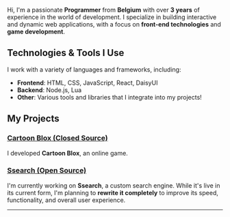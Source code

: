 Hi, I'm a passionate **Programmer** from **Belgium** with over **3 years** of experience in the world of development. I specialize in building interactive and dynamic web applications, with a focus on **front-end technologies** and **game development**. 

## Technologies & Tools I Use

I work with a variety of languages and frameworks, including:

- **Frontend**: HTML, CSS, JavaScript, React, DaisyUI
- **Backend**: Node.js, Lua
- **Other**: Various tools and libraries that I integrate into my projects!

## My Projects

### [Cartoon Blox (Closed Source)](https://cartoonblox.com/)
I developed **Cartoon Blox**, an online game.

### [Ssearch (Open Source)](https://ssearch-eta.vercel.app/)
I'm currently working on **Ssearch**, a custom search engine. While it's live in its current form, I'm planning to **rewrite it completely** to improve its speed, functionality, and overall user experience. 

---
